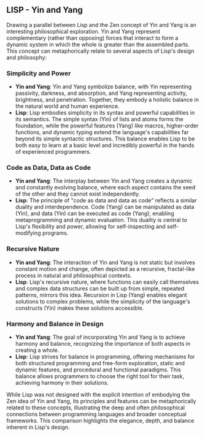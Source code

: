 ## LISP - Yin and Yang

Drawing a parallel between Lisp and the Zen concept of Yin and Yang is an interesting philosophical exploration. Yin and Yang represent complementary (rather than opposing) forces that interact to form a dynamic system in which the whole is greater than the assembled parts. This concept can metaphorically relate to several aspects of Lisp's design and philosophy:

### Simplicity and Power

- **Yin and Yang**: Yin and Yang symbolize balance, with Yin representing passivity, darkness, and absorption, and Yang representing activity, brightness, and penetration. Together, they embody a holistic balance in the natural world and human experience.
- **Lisp**: Lisp embodies simplicity in its syntax and powerful capabilities in its semantics. The simple syntax (Yin) of lists and atoms forms the foundation, while the powerful features (Yang) like macros, higher-order functions, and dynamic typing extend the language's capabilities far beyond its simple syntactic structures. This balance enables Lisp to be both easy to learn at a basic level and incredibly powerful in the hands of experienced programmers.

### Code as Data, Data as Code

- **Yin and Yang**: The interplay between Yin and Yang creates a dynamic and constantly evolving balance, where each aspect contains the seed of the other and they cannot exist independently.
- **Lisp**: The principle of "code as data and data as code" reflects a similar duality and interdependence. Code (Yang) can be manipulated as data (Yin), and data (Yin) can be executed as code (Yang), enabling metaprogramming and dynamic evaluation. This duality is central to Lisp's flexibility and power, allowing for self-inspecting and self-modifying programs.

### Recursive Nature

- **Yin and Yang**: The interaction of Yin and Yang is not static but involves constant motion and change, often depicted as a recursive, fractal-like process in natural and philosophical contexts.
- **Lisp**: Lisp's recursive nature, where functions can easily call themselves and complex data structures can be built up from simple, repeated patterns, mirrors this idea. Recursion in Lisp (Yang) enables elegant solutions to complex problems, while the simplicity of the language's constructs (Yin) makes these solutions accessible.

### Harmony and Balance in Design

- **Yin and Yang**: The goal of incorporating Yin and Yang is to achieve harmony and balance, recognizing the importance of both aspects in creating a whole.
- **Lisp**: Lisp strives for balance in programming, offering mechanisms for both structured programming and free-form exploration, static and dynamic features, and procedural and functional paradigms. This balance allows programmers to choose the right tool for their task, achieving harmony in their solutions.

While Lisp was not designed with the explicit intention of embodying the Zen idea of Yin and Yang, its principles and features can be metaphorically related to these concepts, illustrating the deep and often philosophical connections between programming languages and broader conceptual frameworks. This comparison highlights the elegance, depth, and balance inherent in Lisp's design.
